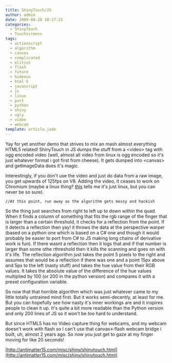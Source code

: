 ```yaml
---
title: ShinyTouch/JS
author: admin
date: 2009-08-28 10:17:23
categories:
  - ShinyTouch
  - Touchscreens
tags: 
  - actionscript
  - algorithm
  - canvas
  - complicated
  - elitist
  - flash
  - future
  - hideous
  - html 5
  - javascript
  - js
  - linux
  - port
  - python
  - shiny
  - ugly
  - video
  - webcam
template: article.jade
---
```


Yay for yet another demo that strives to mix an mash almost everything HTML5 related! ShinyTouch in JS dumps the stuff from a &lt;video&gt; tag with ogg encoded video (well, almost all video from linux is ogg encoded so it's just whatever format i got first from cheese). It gets dumped into &lt;canvas&gt; and getImageData does it's magic.

Interestingly, if you don't use the video and just do data from a raw image, you get upwards of 125fps on V8\. Adding the video, it ceases to work on Chromium (maybe a linux thing? [this](http://code.google.com/p/chromium/issues/detail?id=16225) tells me it's just linux, but you can never be so sure).

    //At this point, run away as the algorithm gets messy and hackish

So the thing just searches from right to left up to down within the quad. When it finds a column of something that fits the rgb range of the finger that is larger than a certain threshold, it checks for a reflection from the point. If it detects a reflection then yay! it throws the data at the perspective warper (based on a python one which is based on a C# one and though it would probably be easier to port from C# to JS making long chains of derivative work is fun). If there wasnt a reflection then it logs that and if that number is larger than some othe rthreshold then it kills the scanning and goes on with it's life. The reflection algorithm just takes the point 5 pixels to the right and assumes that would be a reflection if there was one and a point 15px above and 5px to the left (nasty stuff) and takes the hue value from their RGB values. It takes the absolute value of the difference of the hue values multiplied by 100 (or 200 in the python version) and compares it with a preset configuration variable.

So now that that horrible algorithm which was just whatever came to my little totally untrained mind first. But it works semi-decently, at least for me. But you can hopefully see how nasty it's inner workings are and it inspires people to clean it up. It's quite a bit more readable than the Python version and only 200 lines of JS so it won't be _too_ hard to understand.

But since HTML5 has no Video capture thing for webcams, and my webcam doesn't work with flash so I can't use that canvas&lt;-flash webcam bridge i built, uh, almost 2 years ago. So now you just get to gaze at my finger moving for like 20 seconds!

[http://antimatter15.com/misc/shiny/shinytouch.html](http://antimatter15.com/misc/shiny/shinytouch.html)
